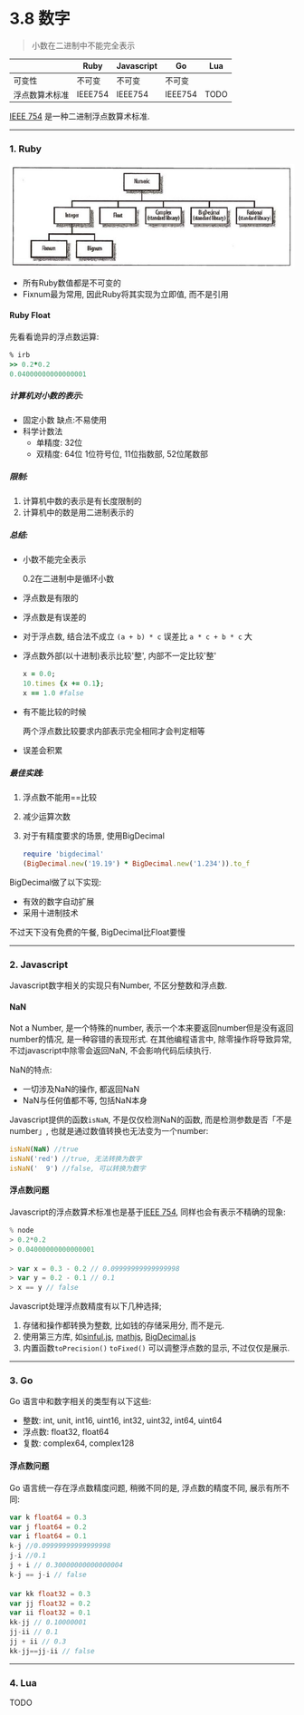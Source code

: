 # 3.8 数字

> 小数在二进制中不能完全表示

|                | Ruby    | Javascript | Go                | Lua  |
|----------------|---------|------------|-------------------|------|
| 可变性         | 不可变  | 不可变     | 不可变<!--TODO--> |      |
| 浮点数算术标准 | IEEE754 | IEEE754    | IEEE754           | TODO |

[IEEE 754](https://zh.wikipedia.org/wiki/IEEE_754) 是一种二进制浮点数算术标准.

---

### 1. Ruby

![Ruby Numeric -from《The Ruby Programming Language》](/images/ruby_numeric.jpg)

* 所有Ruby数值都是不可变的
* Fixnum最为常用, 因此Ruby将其实现为立即值, 而不是引用

#### Ruby Float

先看看诡异的浮点数运算:

```ruby
% irb
>> 0.2*0.2
0.04000000000000001
```

##### 计算机对小数的表示:

* 固定小数 缺点:不易使用
* 科学计数法
  * 单精度: 32位
  * 双精度: 64位
    1位符号位, 11位指数部, 52位尾数部

##### 限制:

1. 计算机中数的表示是有长度限制的
2. 计算机中的数是用二进制表示的

##### 总结:

* 小数不能完全表示

  0.2在二进制中是循环小数

* 浮点数是有限的
* 浮点数是有误差的
* 对于浮点数, 结合法不成立 `(a + b) * c` 误差比 `a * c + b * c` 大
* 浮点数外部(以十进制)表示比较'整', 内部不一定比较'整'

  ```ruby
  x = 0.0;
  10.times {x += 0.1};
  x == 1.0 #false
  ```

* 有不能比较的时候

  两个浮点数比较要求内部表示完全相同才会判定相等

* 误差会积累

##### 最佳实践:

1. 浮点数不能用==比较
2. 减少运算次数
3. 对于有精度要求的场景, 使用BigDecimal

   ```ruby
   require 'bigdecimal'
   (BigDecimal.new('19.19') * BigDecimal.new('1.234')).to_f
   ```

  BigDecimal做了以下实现:
  * 有效的数字自动扩展
  * 采用十进制技术

  不过天下没有免费的午餐, BigDecimal比Float要慢

---

### 2. Javascript

Javascript数字相关的实现只有Number, 不区分整数和浮点数.

#### NaN

Not a Number, 是一个特殊的number, 表示一个本来要返回number但是没有返回number的情况, 是一种容错的表现形式.
在其他编程语言中, 除零操作将导致异常, 不过javascript中除零会返回NaN, 不会影响代码后续执行.

NaN的特点:

* 一切涉及NaN的操作, 都返回NaN
* NaN与任何值都不等, 包括NaN本身

Javascript提供的函数`isNaN`, 不是仅仅检测NaN的函数, 而是检测参数是否「不是number」, 也就是通过数值转换也无法变为一个number:

```javascript
isNaN(NaN) //true
isNaN('red') //true, 无法转换为数字
isNaN('  9') //false, 可以转换为数字
```

#### 浮点数问题

Javascript的浮点数算术标准也是基于[IEEE 754](https://zh.wikipedia.org/wiki/IEEE_754), 同样也会有表示不精确的现象:

```javascript
% node
> 0.2*0.2
> 0.04000000000000001

> var x = 0.3 - 0.2 // 0.09999999999999998
> var y = 0.2 - 0.1 // 0.1
> x == y // false
```

Javascript处理浮点数精度有以下几种选择;

1. 存储和操作都转换为整数, 比如钱的存储采用分, 而不是元.
2. 使用第三方库, 如[sinful.js](https://github.com/guipn/sinful.js), [mathjs](http://mathjs.org/), [BigDecimal.js](https://github.com/dtrebbien/BigDecimal.js)
3. 内置函数`toPrecision()` `toFixed()` 可以调整浮点数的显示, 不过仅仅是展示.

---

### 3. Go

Go 语言中和数字相关的类型有以下这些:

* 整数: int, unit, int16, uint16, int32, uint32, int64, uint64
* 浮点数: float32, float64
* 复数: complex64, complex128

#### 浮点数问题

Go 语言统一存在浮点数精度问题, 稍微不同的是, 浮点数的精度不同, 展示有所不同:

```go
var k float64 = 0.3
var j float64 = 0.2
var i float64 = 0.1
k-j //0.09999999999999998
j-i //0.1
j + i // 0.30000000000000004
k-j == j-i // false

var kk float32 = 0.3
var jj float32 = 0.2
var ii float32 = 0.1
kk-jj // 0.10000001
jj-ii // 0.1
jj + ii // 0.3
kk-jj==jj-ii // false
```

---

### 4. Lua

TODO
